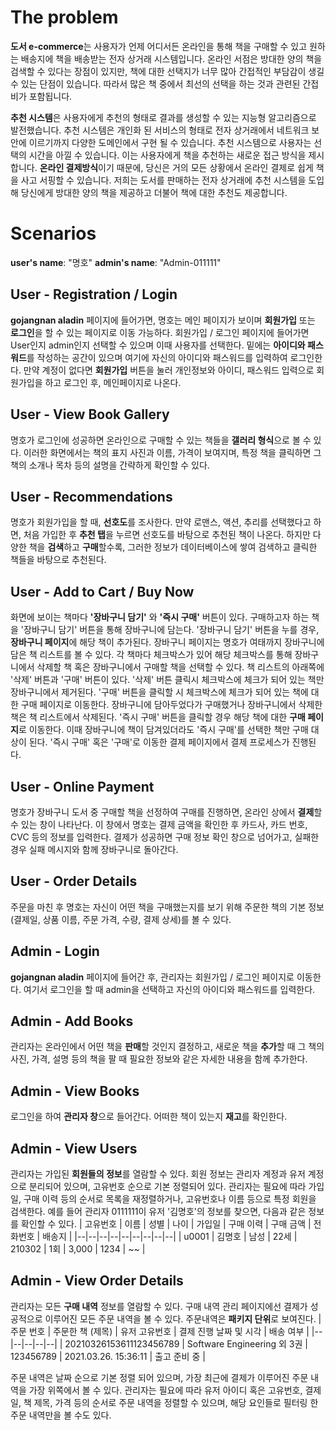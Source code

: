 ﻿# The problem

**도서 e-commerce**는 사용자가 언제 어디서든 온라인을 통해 책을 구매할 수 있고 원하는 배송지에 책을 배송받는 전자 상거래 시스템입니다. 온라인 서점은 방대한 양의 책을 검색할 수 있다는 장점이 있지만, 책에 대한 선택지가 너무 많아 간접적인 부담감이 생길 수 있는 단점이 있습니다. 따라서 많은 책 중에서 최선의 선택을 하는 것과 관련된 간접 비가 포함됩니다. 

**추천 시스템**은 사용자에게 추천의 형태로 결과를 생성할 수 있는 지능형 알고리즘으로 발전했습니다. 추천 시스템은 개인화 된 서비스의 형태로 전자 상거래에서 네트워크 보안에 이르기까지 다양한 도메인에서 구현 될 수 있습니다. 추천 시스템으로 사용자는 선택의 시간을 아낄 수 있습니다. 이는 사용자에게 책을 추천하는 새로운 접근 방식을 제시합니다. **온라인 결제방식**이기 때문에, 당신은 거의 모든 상황에서 온라인 결제로 쉽게 책을 사고 서핑할 수 있습니다. 저희는 도서를 판매하는 전자 상거래에 추천 시스템을 도입해 당신에게 방대한 양의 책을 제공하고 더불어 책에 대한 추천도 제공합니다. 


# Scenarios

**user's name**: "명호" 
**admin's name**: "Admin-011111"

## User - Registration / Login

**gojangnan aladin** 페이지에 들어가면, 명호는 메인 페이지가 보이며 **회원가입** 또는 **로그인**을 할 수 있는 페이지로 이동 가능하다. 회원가입 / 로그인 페이지에 들어가면 User인지 admin인지 선택할 수 있으며 이때 사용자를 선택한다. 밑에는 **아이디와 패스워드**를 작성하는 공간이 있으며 여기에 자신의 아이디와 패스워드를 입력하여 로그인한다. 만약 계정이 없다면 **회원가입** 버튼을 눌러 개인정보와 아이디, 패스워드 입력으로 회원가입을 하고 로그인 후, 메인페이지로 나온다. 

## User - View Book Gallery

명호가 로그인에 성공하면 온라인으로 구매할 수 있는 책들을 **갤러리 형식**으로 볼 수 있다. 이러한 화면에서는 책의 표지 사진과 이름, 가격이 보여지며, 특정 책을 클릭하면 그 책의 소개나 목차 등의 설명을 간략하게 확인할 수 있다. 

## User - Recommendations

명호가 회원가입을 할 때, **선호도**를 조사한다. 만약 로맨스, 액션, 추리를 선택했다고 하면, 처음 가입한 후 **추천 탭**을 누르면 선호도를 바탕으로 추천된 책이 나온다. 하지만 다양한 책을 **검색**하고 **구매**할수록, 그러한 정보가 데이터베이스에 쌓여 검색하고 클릭한 책들을 바탕으로 추천된다.

## User - Add to Cart / Buy Now

화면에 보이는 책마다 **'장바구니 담기'** 와 **'즉시 구매'** 버튼이 있다. 구매하고자 하는 책을 '장바구니 담기' 버튼을 통해 장바구니에 담는다. '장바구니 담기' 버튼을 누를 경우, **장바구니 페이지**에 해당 책이 추가된다. 장바구니 페이지는 명호가 여태까지 장바구니에 담은 책 리스트를 볼 수 있다. 각 책마다 체크박스가 있어 해당 체크박스를 통해 장바구니에서 삭제할 책 혹은 장바구니에서 구매할 책을 선택할 수 있다. 책 리스트의 아래쪽에 '삭제' 버튼과 '구매' 버튼이 있다. '삭제' 버튼 클릭시 체크박스에 체크가 되어 있는 책만 장바구니에서 제거된다. '구매' 버튼을 클릭할 시 체크박스에 체크가 되어 있는 책에 대한 구매 페이지로 이동한다. 장바구니에 담아두었다가 구매했거나 장바구니에서 삭제한 책은 책 리스트에서 삭제된다. '즉시 구매' 버튼을 클릭할 경우 해당 책에 대한 **구매 페이지**로 이동한다. 이때 장바구니에 책이 담겨있더라도 '즉시 구매'를 선택한 책만 구매 대상이 된다. '즉시 구매' 혹은 '구매'로 이동한 결제 페이지에서 결제 프로세스가 진행된다.

## User - Online Payment

명호가 장바구니 도서 중 구매할 책을 선정하여 구매를 진행하면, 온라인 상에서 **결제**할 수 있는 창이 나타난다.  이 창에서 명호는 결제 금액을 확인한 후 카드사, 카드 번호, CVC 등의 정보를 입력한다. 결제가 성공하면 구매 정보 확인 창으로 넘어가고, 실패한 경우 실패 메시지와 함께 장바구니로 돌아간다. 

## User - Order Details

주문을 마친 후 명호는 자신이 어떤 책을 구매했는지를 보기 위해 주문한 책의 기본 정보(결제일, 상품 이름, 주문 가격, 수량, 결제 상세)를 볼 수 있다. 


## Admin - Login

**gojangnan aladin** 페이지에 들어간 후, 관리자는 회원가입 / 로그인 페이지로 이동한다. 여기서 로그인을 할 때 admin을 선택하고 자신의 아이디와 패스워드를 입력한다. 

## Admin - Add Books

관리자는 온라인에서 어떤 책을 **판매**할 것인지 결정하고, 새로운 책을 **추가**할 때 그 책의 사진, 가격, 설명 등의 책을 팔 때 필요한 정보와 같은 자세한 내용을 함께 추가한다.

## Admin - View Books

로그인을 하여 **관리자 창**으로 들어간다. 어떠한 책이 있는지 **재고**를 확인한다. 

## Admin - View Users

관리자는 가입된 **회원들의 정보**를 열람할 수 있다. 회원 정보는 관리자 계정과 유저 계정으로 분리되어 있으며, 고유번호 순으로 기본 정렬되어 있다. 관리자는 필요에 따라 가입일, 구매 이력 등의 순서로 목록을 재정렬하거나, 고유번호나 이름 등으로 특정 회원을 검색한다.
예를 들어 관리자 0111111이 유저 '김명호'의 정보를 찾으면, 다음과 같은 정보를 확인할 수 있다.
| 고유번호 | 이름 | 성별 | 나이 | 가입일 | 구매 이력 | 구매 금액 | 전화번호 | 배송지 |
|--|--|--|--|--|--|--|--|--|
| u0001 | 김명호 | 남성 | 22세 | 210302 | 1회 | 3,000 | 1234 | ~~ |


## Admin - View Order Details

관리자는 모든 **구매 내역** 정보를 열람할 수 있다. 구매 내역 관리 페이지에선 결제가 성공적으로 이루어진 모든 주문 내역을 볼 수 있다. 주문내역은 **패키지 단위**로 보여진다. 
| 주문 번호 | 주문한 책 (제목) | 유저 고유번호 | 결제 진행 날짜 및 시각 | 배송 여부 |
|--|--|--|--|--|
| 20210326153611123456789 | Software Engineering 외 3권 | 123456789 | 2021.03.26. 15:36:11 | 출고 준비 중 |

주문 내역은 날짜 순으로 기본 정렬 되어 있으며, 가장 최근에 결제가 이루어진 주문 내역을 가장 위쪽에서 볼 수 있다. 관리자는 필요에 따라 유저 아이디 혹은 고유번호, 결제일, 책 제목, 가격 등의 순서로 주문 내역을 정렬할 수 있으며, 해당 요인들로 필터링 한 주문 내역만을 볼 수도 있다. 
